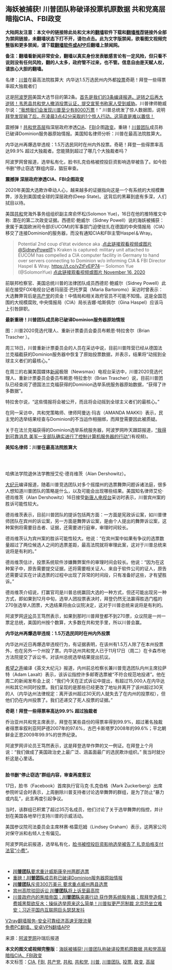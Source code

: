  <h2>海妖被捕获! 川普团队称破译投票机原数据 共和党高层暗指CIA、FBI政变</h2> <p class="notice"><b>大陆网友注意：本文中的链接除此处和文末的<a href="https://github.com/bannedbook/fanqiang" >翻墙</a>软件下载和<a href="https://github.com/killgcd/justmysocks/blob/master/README.md">翻墙推荐</a>链接外全部为禁网链接，未翻墙状态下打不开，请勿点击。此为文字版禁闻，欲看图文视频完整版和更多禁闻，请下载<a href="https://github.com/bannedbook/fanqiang">翻墙软件或APP</a>后翻墙上禁闻网。</p><p>备注：翻墙看新闻非常安全，翻墙以真实身份发表敏感言论有一定风险，但只看不说则没有任何风险，翻的人太多，政府管不过来，也不管。信息自由是天赋人权，请放心大胆的翻墙。</b></p>  <div class="entry"> <p id="summary">名律：<a href="https://www.bannedbook.org/bnews/tag/%e5%b7%9d%e6%99%ae/" class="st_tag internal_tag" rel="tag" title="标签 川普 下的日志">川普</a>在最高法院胜算大  内华达1.5万选民州内外都<a href="https://www.bannedbook.org/bnews/tag/%E6%8A%95%E7%A5%A8/" class="st_tag internal_tag" rel="tag" title="标签 投票 下的日志">投票</a>奇葩！拜登一些得票率超大独裁者们</p> <p>这是<span class='wp_keywordlink_affiliate'><a href="https://www.aboluowang.com/" title="阿波罗网" target="_blank">阿波罗网</a></span>美国大选节目的第2条。<a href="https://www.aboluowang.com/2020/1119/1524898.html">首先是我们的3条编译报道。逆转之后再大逆转！韦恩县共和党人撤消投票认证，提交宣誓书称家人受到威胁</a>。川普律师鲍威尔说：<a href="https://www.aboluowang.com/2020/1119/1524840.html">“我想我们会发现川普至少有8000万票</a>！” 川普总统发了惊人数据图，说明<a href="https://www.aboluowang.com/2020/1119/1524858.html">拜登发现输了后，在凌晨3点42分采取的1个惊人行动。这简直是难以置信！</a></p> <p>震撼弹！<a href="https://www.bannedbook.org/bnews/tag/%e5%85%b1%e5%92%8c%e5%85%9a/" class="st_tag internal_tag" rel="tag" title="标签 共和党 下的日志">共和党</a><span class='wp_keywordlink_affiliate'><a href="https://www.bannedbook.org/bnews/ccpdope/" title="中共高层内幕" target="_blank">高层</a></span>指深层政府渗透<a href="https://www.bannedbook.org/bnews/tag/cia/" class="st_tag internal_tag" rel="tag" title="标签 CIA 下的日志">CIA</a>、<a href="https://www.bannedbook.org/bnews/tag/fbi/" class="st_tag internal_tag" rel="tag" title="标签 FBI 下的日志">FBI</a>企图<a href="https://www.bannedbook.org/bnews/tag/%e6%94%bf%e5%8f%98/" class="st_tag internal_tag" rel="tag" title="标签 政变 下的日志">政变</a>。重磅！<a href="https://www.bannedbook.org/bnews/tag/%e5%b7%9d%e6%99%ae%e5%9b%a2%e9%98%9f/" class="st_tag internal_tag" rel="tag" title="标签 川普团队 下的日志">川普团队</a>成员称已破译Dominion服务器原始情报。美国知名律师分析：川普在最高法院胜算大。</p> <p>内华达州再爆选举违规：1.5万选民同时在州内外投票。奇葩！拜登一些得票率高达99.9% 超过大独裁者。您能猜到超过了哪几个大独裁者吗？&nbsp;</p> <p>阿波罗网曾报道，选举私有化，脸书扎克伯格被控投巨资影响选举被告了。如今脸书删“停止窃选”群组内容，猖狂审查。</p> <p data-v-c2da90b0 id="1329356111594549248"><strong>震撼弹 深层政府渗透CIA、FBI企图政变</strong></p> <p>2020年美国大选欺诈牵动人心，越来越多的证据指向这是一个有系统的大规模舞弊，涉及到美国或全球的深层政府(Deep State)。这背后的黑幕到底有多深，人们拭目以待。</p> <p>美国<a href="https://www.bannedbook.org/bnews/tag/%E5%85%B1%E5%92%8C/" class="st_tag internal_tag" rel="tag" title="标签 共和 下的日志">共和</a>党海外事务组组织副主席俞怀松(Solomon Yue)，16日在他的推特推文中称: 潜在的第二次政变证据。西德尼·鲍威尔（Sidney Powell）说的海妖被捕获：隶属于美国欧洲司令部(EUCOM)的军事部门迫使驻扎在德国的中央情报局（CIA）移交了连接Dominion的服务器，而没有通知CIA和FBI主管Haspel＆Wray。</p> <blockquote><p>  Potential 2nd coup d&#8217;état evidence aka .<a href="https://twitter.com/SidneyPowell1?ref_src=twsrc%5Etfw">点此链接观看视频或图片 @SidneyPowell1</a>&#8216;s Kraken is captured:      military unit attached to EUCOM has compelled a CIA computer facility in Germany to hand over servers connecting to Dominion w/o informing CIA &amp; FBI Director Haspel &amp; Wray.  <a href="https://t.co/vZtFvElP74">https://t.co/vZtFvElP74</a>— Solomon Yue (@SolomonYue) <a href="https://twitter.com/SolomonYue/status/1328460377986789376?ref_src=twsrc%5Etfw">点此链接观看视频或图片 November 16, 2020</a></p></blockquote> <p>前联邦检察官、美国总统川普的法律团队成员西德尼·鲍威尔（Sidney Powell）此前在接受FOX电视台记者玛丽亚·巴托罗莫（Maria Bartoromo）采访时曾表示：大选舞弊背后是<a href="https://www.bannedbook.org/bnews/tag/%e5%85%b1%e4%ba%a7%e5%85%9a/" class="st_tag internal_tag" rel="tag" title="标签 共产党 下的日志">共产党</a>的资金！中情局和相关政府官员不可能不知情。这是全国范围的大规模腐败, 中央情报局（CIA）局长吉娜·哈斯佩尔（Gina Haspel）应该马上引咎辞职。</p> <p><strong>最新重磅！川普团队成员称已破译Dominion服务器原始情报</strong></p> <p></p>  <p>图：川普2020竞选代理人、重新计票委员会委员布赖恩·特拉舍尔（Brian Trascher ）。</p> <p>周三18日，川普重新计票委员会的人员在采访中说，目前川普阵营已经从德国法兰克福截获的Dominion服务器中恢复了原始投票数据，并表示，结果将“动摇到全球主义者们的最核心。”</p> <p></p> <p></p> <p>在周三的右翼美国媒体<span class='wp_keywordlink_affiliate'><a href="https://www.bannedbook.org/" title="新闻">新闻</a></span>极限（Newsmax）电视台采访中，川普2020竞选代理人、重新计票委员会委员布赖恩·特拉舍尔（Brian Trascher）说，目前川普团队已经查阅了德国法兰克福获得的Dominion选举系统服务器原始数据，“获得了许多数据”。</p> <p></p> <p></p> <p>特拉舍尔说，“这些情报将会被公开，而且将会动摇到全球主义者们的最核心。”</p> <p>在同一采访中，共和党策略师、律师阿曼达·玛吉（AMANDA MAKKI）表示，民主党的选举结果经查与Dominion的不当运作相捆绑，而拜登需要因此被质疑。</p> <p>关于在法兰克福获得的Dominion选举系统服务器，阿波罗网昨天跟踪报道，<a href="https://www.aboluowang.com/2020/1117/1524125.html" target="_blank">&#8220;我得到可靠消息 美军一支部队确实进行了控制计算机服务器的行动&#8221;</a>(有视频)。</p> <p></p> <p></p>  <p data-v-c2da90b0 id="1329350555942776832"><strong>美知名律师：川普在最高法院胜算大&nbsp;&nbsp;</strong></p> <p data-v-c2da90b0>&nbsp;</p> <p data-v-c2da90b0><br />哈佛法学院退休法学教授艾伦‧德肖维茨（Alan Dershowitz）。</p> <p data-v-c2da90b0><span class='wp_keywordlink_affiliate'><a href="http://www.epochtimes.com/" title="大纪元" target="_blank">大纪元</a></span>编译报道，随着川普竞选团队对多个摇摆州的选票舞弊问题诉诸法庭，很多人想知道川普团队的策略是什么，以及可能会出现哪些结果。美国知名律师艾伦‧德肖维茨（Alan Dershowitz）16日接受<span class='wp_keywordlink_affiliate'><a href="https://www.ntdtv.com/" title="新唐人电视台" target="_blank">新唐人电视台</a></span>采访时表示，川普宾州案的胜诉可能性较大。</p> <p data-v-c2da90b0>德肖维茨表示，目前川普团队的提诉包括两方面：一方面是宪政诉讼案，如川普律师团队在宾州的诉讼案，另一方面是舞弊诉讼案，是由个人提出的舞弊诉讼案，这种案例将需要目击者、证据，还需要进行庭审，审理时间较长。</p> <p>德肖维茨认为宾州案的胜诉可能性较大。他说：“在宾州案中如果有争议的选票数量超过了两位候选人之间的选票差距，最高法院就将审理此案，这对于川普总统来说将是有利的。”</p> <p>德肖维茨估计，投票系统软件涉嫌舞弊案件的审理时间会较长。他说：“因为在这种案子中，原告需要提交证据，还将需要相关证人、来自于软件公司的证人，原告还需要证实在计读选票的过程中出现了异常的时间段，只有准备好这些，才有望胜诉。”</p> <p>德肖维茨介绍说，打赢官司是川普总统赢回大选的一种方式，但还可能出现另一种方式，即如果到12月中旬，选举人团投票表决时，拜登仍然无法赢得胜选门槛的270张选举人团票，大选结果将由众议院决定，这对于川普总统来说将是有利的。</p> <p data-v-c2da90b0>阿波罗网<span class='wp_keywordlink_affiliate'><a href="https://www.bannedbook.org/bnews/comments/" title="新闻评论" target="_blank">评论</a></span>员王笃然表示，如果到那时川普拜登都不到270票，众议院是一州一票定总统，美国的州按个数算，大多数在共和党手里，所以川普会赢。</p> <p><strong>内华达州再爆选举违规：1.5万选民同时在州内外投票</strong></p> <p></p> <p>内华达州近日再爆选举违规行为，有证据表明，在该州有1.5万人除了在本州投票外，也在另外一个州投了票。内华达州共和党人已于11月17日（周二）在卡森市地方法院提交了诉讼书，对该州总统选举结果提出抗议。</p>  <p><span class='wp_keywordlink_affiliate'><a href="https://www.soundofhope.org" title="希望之声" target="_blank">希望之声</a></span>编译《英文大纪元》报道，内州前总检察长兼川普竞选团队内州主席拉萨特（Adam Laxalt）表示，该诉讼指控许多邮寄选票被“不符合规范地投递”。他在周二的新闻发布会上说：“我们今天在正式诉讼中提出，有超过15,000人在内华达州和其它州同时投票。我们呈现的是那些已经更改了地址并离开了该州超过30天的人（内华达州法律规定：离开该州超过30天的人就失去了在内州的投票权），但他们仍在内州投票了。我们还递交了死人投票的证据。”</p> <p data-v-c2da90b0 id="1329356111594549248"><strong>奇葩！拜登一些得票率高达99.9% 超过独裁者</strong></p> <p>乔治亚州共和党主席表示，拜登在某些县份的得票率得到99.9%，超过著名独裁者得票率叙利亚阿萨德2007年的97.6%，古巴卡斯塔罗2008年的99.6%；平北朝鲜金正恩2009年99.9%的世界纪录。</p> <p></p> <p>阿波罗网评论员王笃然表示，这是拜登选举作弊的又一例证。在拜登上个月说：“我们做成了美国政治史上最广泛、涵盖面最广的选民欺诈组织。” 我当时就分析这是心里话。<br />&nbsp;</p> <p><strong>脸书删“停止窃选”群组内容，审查再度惹议</strong></p> <p></p> <p>17日，脸书（Facebook）首席执行官马克‧扎克伯格（Mark Zuckerberg）出席参院听证会时表示，上周删除川普支持者讨论选举舞弊的群组，是为了防止“暴力或内乱”，此言再度引起争议。</p> <p>当时，该群组已积累了超过35万名成员，他们讨论了关于选举舞弊的指控，并计划在美国各地举行支持川普的示威活动。</p> <p>美国参议院司法委员会主席林赛‧格雷厄姆（Lindsey Graham）表示，这两家公司对保守派和右倾人士有偏见。</p> <p>阿波罗网此前报道，选举私有化，<a href="https://www.aboluowang.com/2020/1108/1520927.html">脸书被控投巨资影响选举被告了 扎克伯格支付法官“小费”</a>。</p> <p data-v-c2da90b0 id="1329356111594549248">&nbsp;</p>  <ul class='op-related-articles' title='相关阅读'> <li><a href='https://www.bannedbook.org/bnews/taiwannews/20201119/1433682.html' target='_blank'><b>川普团队</b>要求重计威斯康辛州两郡选票</a></li> <li><a href='https://www.bannedbook.org/bnews/comments/20201119/1433542.html' target='_blank'>重磅！<b>川普团队</b>成员称已破译Dominion服务器原始情报</a></li> <li><a href='https://www.bannedbook.org/bnews/topimagenews/20201119/1433282.html' target='_blank'><b>川普团队</b>斥资300万美元 要求重点威州两县选票</a></li> <li><a href='https://www.bannedbook.org/bnews/bannedvideo/20201119/1433209.html' target='_blank'>宾州高院驳回诉讼 <b>川普团队</b>将上诉至最高院</a></li> <li><a href='https://www.bannedbook.org/bnews/bannedvideo/20201118/1433036.html' target='_blank'>川普政府内的黑暗帝国；<b>川普团队</b>突袭行动 获作弊系统服务器；帮拜登造假？费城黑帮欲反水；操纵选举原来这么简单！川普拟更严厉制裁 北京恐坐立难安；习近平国内互联网巨头瑟瑟发抖</a></li> </ul> <p class="texttj"> <a href="https://www.bannedbook.org/forum23/topic22702.html" target="_blank">V2ray翻墙服务-安全可靠经济高速无限流量</a><br/> <a href="https://github.com/bannedbook/fanqiang/wiki/%E7%A6%81%E9%97%BB%E7%BD%91%E5%AE%89%E5%8D%93%E7%BF%BB%E5%A2%99%E6%96%B0%E9%97%BBAPP" target="_blank">免费PC翻墙、安卓VPN翻墙APP</a></p><p> 来源：<a href="https://www.aboluowang.com/2020/1120/1524976.html" target="_blank">阿波罗网</a>孙瑞后报道 </p><a name='sharetosocial'></a>       <div><b>本文的图文或视频完整版</b>：<a href='https://www.bannedbook.org/bnews/topimagenews/20201120/1433744.html'>海妖被捕获! 川普团队称破译投票机原数据 共和党高层暗指CIA、FBI政变</a></div>  </div><!--END ENTRY--> <div class="postfooter"> <div>本文标签：<a href="https://www.bannedbook.org/bnews/tag/cia/" rel="tag">CIA</a>, <a href="https://www.bannedbook.org/bnews/tag/fbi/" rel="tag">FBI</a>, <a href="https://www.bannedbook.org/bnews/tag/%e5%85%b1%e4%ba%a7%e5%85%9a/" rel="tag">共产党</a>, <a href="https://www.bannedbook.org/bnews/tag/%E5%85%B1%E5%92%8C/" rel="tag">共和</a>, <a href="https://www.bannedbook.org/bnews/tag/%e5%85%b1%e5%92%8c%e5%85%9a/" rel="tag">共和党</a>, <a href="https://www.bannedbook.org/bnews/tag/%e5%b7%9d%e6%99%ae/" rel="tag">川普</a>, <a href="https://www.bannedbook.org/bnews/tag/%e5%b7%9d%e6%99%ae%e5%9b%a2%e9%98%9f/" rel="tag">川普团队</a>, <a href="https://www.bannedbook.org/bnews/tag/%E6%8A%95%E7%A5%A8/" rel="tag">投票</a>, <a href="https://www.bannedbook.org/bnews/tag/%e6%94%bf%e5%8f%98/" rel="tag">政变</a>, <a href="https://www.bannedbook.org/bnews/tag/%E9%AB%98%E5%B1%82/" rel="tag">高层</a></div>  </div><!--END POSTFOOTER--> 